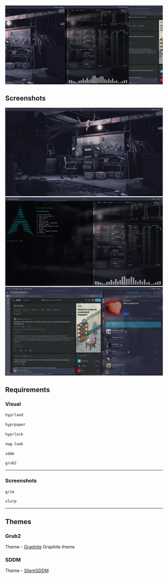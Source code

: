 <p align="center">
  <img src="./thumb/my-dots-banner.png" alt="Project Banner" width="800">
</p>

## Screenshots
![](./thumb/20251003_005237.png)
![](./thumb/20251003_005245.png)
![](./thumb/20251003_005300.png)
## Requirements
### Visual
``` bash
hyprland
```
``` bash
hyprpaper
```
``` bash
hyprlock
```
``` bash
nwg-look
```
``` bash
sddm
```
``` bash
grub2
```
---
### Screenshots
``` bash
grim
```
``` bash
slurp
```
---
## Themes
### Grub2
Theme - [Graphite](https://github.com/Jacksaur/Gorgeous-GRUB)
Graphite theme
### SDDM
Theme - [SilentSDDM](https://github.com/uiriansan/SilentSDDM)